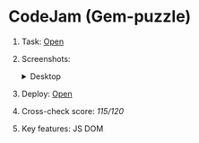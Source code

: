 # CodeJam (Gem-puzzle)

1. Task: [Open](https://github.com/rolling-scopes-school/tasks/blob/master/tasks/stage-1/dom-api/codejam-the-gem-puzzle.md#rss-gem-puzzle)
2. Screenshots:

    <details>
      <summary>Desktop</summary>
      <img src="https://user-images.githubusercontent.com/42908323/224482798-d4ad1f14-6556-4c74-8389-34b12f4c1312.png" alt="CodeJam (Gem puzzle)" />
    </details>
   
3. Deploy: [Open](https://ablbsk.github.io/rs-school-jsfe/07-codejam/deploy/index.html)
4. Cross-check score: _115/120_
5. Key features: JS DOM  
